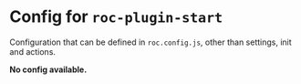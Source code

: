 # Config for `roc-plugin-start`

Configuration that can be defined in `roc.config.js`, other than settings, init and actions.

__No config available.__